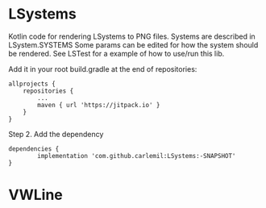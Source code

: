 # LSystems
Kotlin code for rendering LSystems to PNG files. 
Systems are described in LSystem.SYSTEMS
Some params can be edited for how the system should be rendered.
See LSTest for a example of how to use/run this lib.

Add it in your root build.gradle at the end of repositories:

	allprojects {
		repositories {
			...
			maven { url 'https://jitpack.io' }
		}
	}
Step 2. Add the dependency

	dependencies {
	        implementation 'com.github.carlemil:LSystems:-SNAPSHOT'
	}
# VWLine
